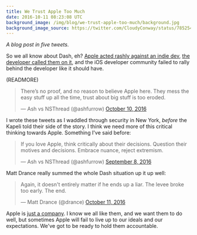 ```yaml
---
title: We Trust Apple Too Much
date: 2016-10-11 08:23:08 UTC
background_image: /img/blog/we-trust-apple-too-much/background.jpg
background_image_source: https://twitter.com/CloudyConway/status/785254024673198080
---
```


_A blog post in five tweets._

So we all know about Dash, eh? [Apple acted rashly against an indie dev](https://blog.kapeli.com/apple-removed-dash-from-the-app-store), [the developer called them on it](https://blog.kapeli.com/dash-and-apple-my-side-of-the-story), and the iOS developer community failed to rally behind the developer like it should have.

(READMORE)

<blockquote class="twitter-tweet" data-lang="en"><p lang="en" dir="ltr">There’s no proof, and no reason to believe Apple here. They mess the easy stuff up all the time, trust about big stuff is too eroded.</p>&mdash; Ash vs NSThread (@ashfurrow) <a href="https://twitter.com/ashfurrow/status/785606500433747968">October 10, 2016</a></blockquote> <script async src="//platform.twitter.com/widgets.js" charset="utf-8"></script>

I wrote these tweets as I waddled through security in New York, _before_ the Kapeli told their side of the story. I think we need more of this critical thinking towards Apple. Something I've said before:

<blockquote class="twitter-tweet" data-lang="en"><p lang="en" dir="ltr">If you love Apple, think critically about their decisions. Question their motives and decisions. Embrace nuance, reject extremism.</p>&mdash; Ash vs NSThread (@ashfurrow) <a href="https://twitter.com/ashfurrow/status/773856902304366592">September 8, 2016</a></blockquote> <script async src="//platform.twitter.com/widgets.js" charset="utf-8"></script>

Matt Drance really summed the whole Dash situation up it up well:

<blockquote class="twitter-tweet" data-lang="en"><p lang="en" dir="ltr">Again, it doesn&#39;t entirely matter if he ends up a liar. The levee broke too early. The end.</p>&mdash; Matt Drance (@drance) <a href="https://twitter.com/drance/status/785635370939523072">October 11, 2016</a></blockquote> <script async src="//platform.twitter.com/widgets.js" charset="utf-8"></script>

Apple is [just a company](https://ashfurrow.com/blog/crestfallen/). I know we all like them, and we want them to do well, but sometimes Apple will fail to live up to our ideals and our expectations. We've got to be ready to hold them accountable.
